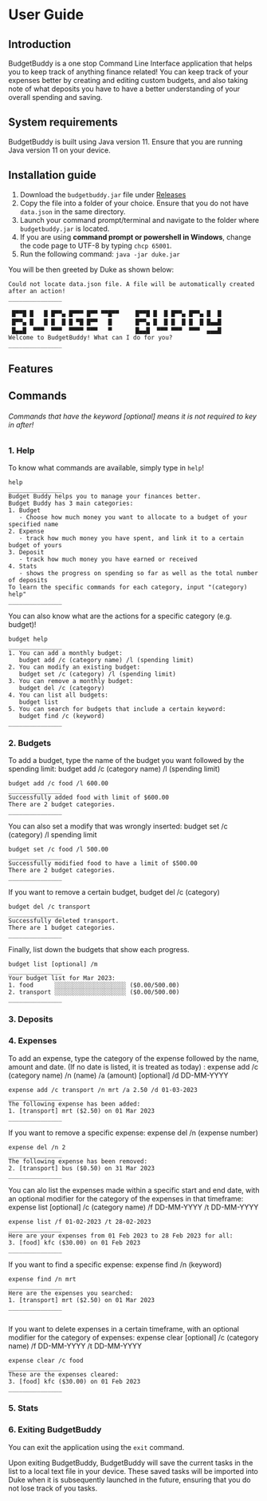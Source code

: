 # User Guide

## Introduction

BudgetBuddy is a one stop Command Line Interface application that helps you to keep track of anything finance related!
You can keep track of your expenses better by creating and editing custom budgets, and also taking note of what deposits
you have to have a better understanding of your overall spending and saving.

## System requirements

BudgetBuddy is built using Java version 11. Ensure that you are running Java version 11 on your device.

## Installation guide

1. Download the `budgetbuddy.jar` file under [Releases](https://github.com/AY2223S2-CS2113-W15-3/tp/releases)
2. Copy the file into a folder of your choice. Ensure that you do not have `data.json` in the same directory.
3. Launch your command prompt/terminal and navigate to the folder where `budgetbuddy.jar` is located.
4. If you are using **command prompt or powershell in Windows**, change the code page to UTF-8 by typing `chcp 65001`.
5. Run the following command: `java -jar duke.jar`

You will be then greeted by Duke as shown below:

```
Could not locate data.json file. A file will be automatically created after an action!
_______________

 █▀▀█ █   █ █▀▀▄ █▀▀▀ █▀▀ ▀▀█▀▀ 　  █▀▀█ █  █ █▀▀▄ █▀▀▄ █  █ 
 █▀▀▄ █   █ █  █ █ ▀█ █▀▀   █   　  █▀▀▄ █  █ █  █ █  █ █▄▄█ 
 █▄▄█  ▀▀▀  ▀▀▀  ▀▀▀▀ ▀▀▀   ▀   　  █▄▄█  ▀▀▀ ▀▀▀  ▀▀▀  ▄▄▄█
Welcome to BudgetBuddy! What can I do for you?
_______________

```

## Features



## Commands

###### Commands that have the keyword [optional] means it is not required to key in after!

### 1. Help

To know what commands are available, simply type in `help`!

```
help
_______________
Budget Buddy helps you to manage your finances better.
Budget Buddy has 3 main categories:
1. Budget
   - Choose how much money you want to allocate to a budget of your specified name
2. Expense
   - track how much money you have spent, and link it to a certain budget of yours
3. Deposit 
   - track how much money you have earned or received
4. Stats 
   - shows the progress on spending so far as well as the total number of deposits
To learn the specific commands for each category, input "(category) help"
_______________
```

You can also know what are the actions for a specific category (e.g. budget)!
```
budget help
_______________
1. You can add a monthly budget: 
   budget add /c (category name) /l (spending limit)
2. You can modify an existing budget: 
   budget set /c (category) /l (spending limit)
3. You can remove a monthly budget: 
   budget del /c (category)
4. You can list all budgets: 
   budget list
5. You can search for budgets that include a certain keyword: 
   budget find /c (keyword)
_______________
```

### 2. Budgets

To add a budget, type the name of the budget you want followed by the spending limit:
budget add /c (category name) /l (spending limit)
```
budget add /c food /l 600.00
_______________
Successfully added food with limit of $600.00
There are 2 budget categories.
_______________
```

You can also set a modify that was wrongly inserted:
budget set /c (category) /l spending limit
```
budget set /c food /l 500.00
_______________
Successfully modified food to have a limit of $500.00
There are 2 budget categories.
_______________
```

If you want to remove a certain budget,
budget del /c (category)
```
budget del /c transport
_______________
Successfully deleted transport.
There are 1 budget categories.
_______________
```

Finally, list down the budgets that show each progress.
```
budget list [optional] /m 
_______________
Your budget list for Mar 2023:
1. food      ░░░░░░░░░░░░░░░░░░░░ ($0.00/500.00)
2. transport ░░░░░░░░░░░░░░░░░░░░ ($0.00/500.00)
_______________
```

### 3. Deposits



### 4. Expenses

To add an expense, type the category of the expense followed by the name, amount
and date.
(If no date is listed, it is treated as today) : 
expense add /c (category name) /n (name) /a (amount) [optional] /d DD-MM-YYYY
```
expense add /c transport /n mrt /a 2.50 /d 01-03-2023
_______________
The following expense has been added:
1. [transport] mrt ($2.50) on 01 Mar 2023
_______________
```

If you want to remove a specific expense:
expense del /n (expense number)
```
expense del /n 2
_______________
The following expense has been removed:
2. [transport] bus ($0.50) on 31 Mar 2023
_______________
```

You can alo list the expenses made within a specific start and end date, with an
optional modifier for the category of the expenses in that timeframe: 
expense list [optional] /c (category name) /f DD-MM-YYYY /t DD-MM-YYYY
```
expense list /f 01-02-2023 /t 28-02-2023
_______________
Here are your expenses from 01 Feb 2023 to 28 Feb 2023 for all:
3. [food] kfc ($30.00) on 01 Feb 2023
_______________
```

If you want to find a specific expense: 
expense find /n (keyword)
```
expense find /n mrt
_______________
Here are the expenses you searched:
1. [transport] mrt ($2.50) on 01 Mar 2023
_______________
 
```

If you want to delete expenses in a certain timeframe, with an optional modifier
for the category of expenses: 
expense clear [optional] /c (category name) /f DD-MM-YYYY /t DD-MM-YYYY
```
expense clear /c food
_______________
These are the expenses cleared:
3. [food] kfc ($30.00) on 01 Feb 2023
_______________
```


### 5. Stats



### 6. Exiting BudgetBuddy

You can exit the application using the `exit` command.

Upon exiting BudgetBuddy, BudgetBuddy will save the current tasks in the list to a local text file in your device.
These saved tasks will be imported into Duke when it is subsequently launched in the future,
ensuring that you do not lose track of you tasks.